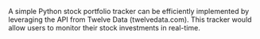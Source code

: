 A simple Python stock portfolio tracker can be efficiently implemented by leveraging the API from Twelve Data (twelvedata.com). This tracker would allow users to monitor their stock investments in real-time.
